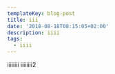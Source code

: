 ```yaml
---
templateKey: blog-post
title: iii
date: '2018-08-18T08:15:05+02:00'
description: iiii
tags:
  - iiii
---
```

iiiiiiii
iiiiiiii2
